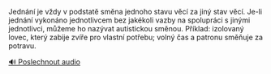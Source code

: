 
Jednání je vždy v podstatě směna jednoho stavu věcí za jiný stav věcí. Je-li jednání vykonáno jednotlivcem bez jakékoli vazby na spolupráci s jinými jednotlivci, můžeme ho nazývat autistickou směnou. Příklad: izolovaný lovec, který zabije zvíře pro vlastní potřebu; volný čas a patronu směňuje za potravu.

[🔊 Poslechnout audio](/data/7-paragraphs/audio/chapter_42/para_009-Jednn-je-vdy-v-podstat-smna-jednoho-stavu-vc.mp3)
